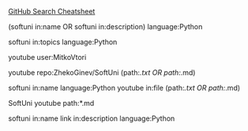 [GitHub Search Cheatsheet](https://traviswimer.com/blog/github-search-cheatsheet/)     

(softuni in:name OR softuni in:description) language:Python

softuni in:topics language:Python

youtube user:MitkoVtori

youtube repo:ZhekoGinev/SoftUni (path:*.txt OR path:*.md)

softuni in:name language:Python youtube in:file (path:*.txt OR path:*.md)

SoftUni youtube path:*.md

softuni in:name link in:description language:Python
